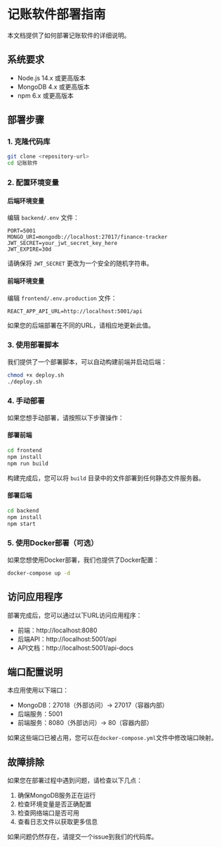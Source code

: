 # 记账软件部署指南

本文档提供了如何部署记账软件的详细说明。

## 系统要求

- Node.js 14.x 或更高版本
- MongoDB 4.x 或更高版本
- npm 6.x 或更高版本

## 部署步骤

### 1. 克隆代码库

```bash
git clone <repository-url>
cd 记账软件
```

### 2. 配置环境变量

#### 后端环境变量

编辑 `backend/.env` 文件：

```
PORT=5001
MONGO_URI=mongodb://localhost:27017/finance-tracker
JWT_SECRET=your_jwt_secret_key_here
JWT_EXPIRE=30d
```

请确保将 `JWT_SECRET` 更改为一个安全的随机字符串。

#### 前端环境变量

编辑 `frontend/.env.production` 文件：

```
REACT_APP_API_URL=http://localhost:5001/api
```

如果您的后端部署在不同的URL，请相应地更新此值。

### 3. 使用部署脚本

我们提供了一个部署脚本，可以自动构建前端并启动后端：

```bash
chmod +x deploy.sh
./deploy.sh
```

### 4. 手动部署

如果您想手动部署，请按照以下步骤操作：

#### 部署前端

```bash
cd frontend
npm install
npm run build
```

构建完成后，您可以将 `build` 目录中的文件部署到任何静态文件服务器。

#### 部署后端

```bash
cd backend
npm install
npm start
```

### 5. 使用Docker部署（可选）

如果您想使用Docker部署，我们也提供了Docker配置：

```bash
docker-compose up -d
```

## 访问应用程序

部署完成后，您可以通过以下URL访问应用程序：

- 前端：http://localhost:8080
- 后端API：http://localhost:5001/api
- API文档：http://localhost:5001/api-docs

## 端口配置说明

本应用使用以下端口：

- MongoDB：27018（外部访问）-> 27017（容器内部）
- 后端服务：5001
- 前端服务：8080（外部访问）-> 80（容器内部）

如果这些端口已被占用，您可以在`docker-compose.yml`文件中修改端口映射。

## 故障排除

如果您在部署过程中遇到问题，请检查以下几点：

1. 确保MongoDB服务正在运行
2. 检查环境变量是否正确配置
3. 检查网络端口是否可用
4. 查看日志文件以获取更多信息

如果问题仍然存在，请提交一个issue到我们的代码库。 